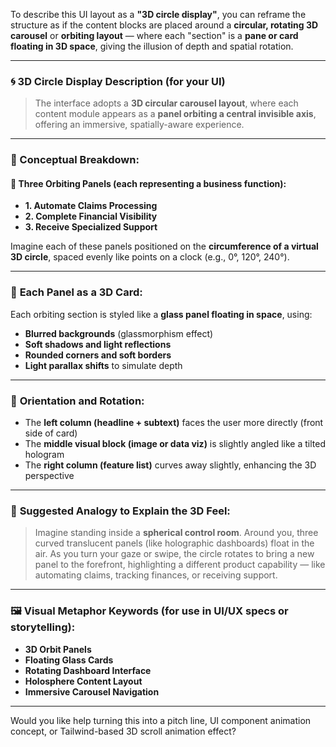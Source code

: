To describe this UI layout as a **"3D circle display"**, you can reframe the structure as if the content blocks are placed around a **circular, rotating 3D carousel** or **orbiting layout** — where each "section" is a **pane or card floating in 3D space**, giving the illusion of depth and spatial rotation.

---

### 🌀 **3D Circle Display Description (for your UI)**

> The interface adopts a **3D circular carousel layout**, where each content module appears as a **panel orbiting a central invisible axis**, offering an immersive, spatially-aware experience.

---

### 🔄 Conceptual Breakdown:

#### 🧩 **Three Orbiting Panels** (each representing a business function):

* **1. Automate Claims Processing**
* **2. Complete Financial Visibility**
* **3. Receive Specialized Support**

Imagine each of these panels positioned on the **circumference of a virtual 3D circle**, spaced evenly like points on a clock (e.g., 0°, 120°, 240°).

---

### 🧊 **Each Panel as a 3D Card:**

Each orbiting section is styled like a **glass panel floating in space**, using:

* **Blurred backgrounds** (glassmorphism effect)
* **Soft shadows and light reflections**
* **Rounded corners and soft borders**
* **Light parallax shifts** to simulate depth

---

### 🧭 **Orientation and Rotation:**

* The **left column (headline + subtext)** faces the user more directly (front side of card)
* The **middle visual block (image or data viz)** is slightly angled like a tilted hologram
* The **right column (feature list)** curves away slightly, enhancing the 3D perspective

---

### 🧠 **Suggested Analogy to Explain the 3D Feel:**

> Imagine standing inside a **spherical control room**. Around you, three curved translucent panels (like holographic dashboards) float in the air. As you turn your gaze or swipe, the circle rotates to bring a new panel to the forefront, highlighting a different product capability — like automating claims, tracking finances, or receiving support.

---

### 🖼️ Visual Metaphor Keywords (for use in UI/UX specs or storytelling):

* **3D Orbit Panels**
* **Floating Glass Cards**
* **Rotating Dashboard Interface**
* **Holosphere Content Layout**
* **Immersive Carousel Navigation**

---

Would you like help turning this into a pitch line, UI component animation concept, or Tailwind-based 3D scroll animation effect?
